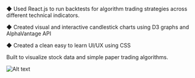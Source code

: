 ◆ Used React.js to run backtests for algorithm trading strategies across different technical indicators.

◆ Created visual and interactive candlestick charts using D3 graphs and AlphaVantage API

◆ Created a clean easy to learn UI/UX using CSS

Built to visualize stock data and simple paper trading algorithms.


![Alt text](relative/path/to/img.jpg?raw=true "Title")
